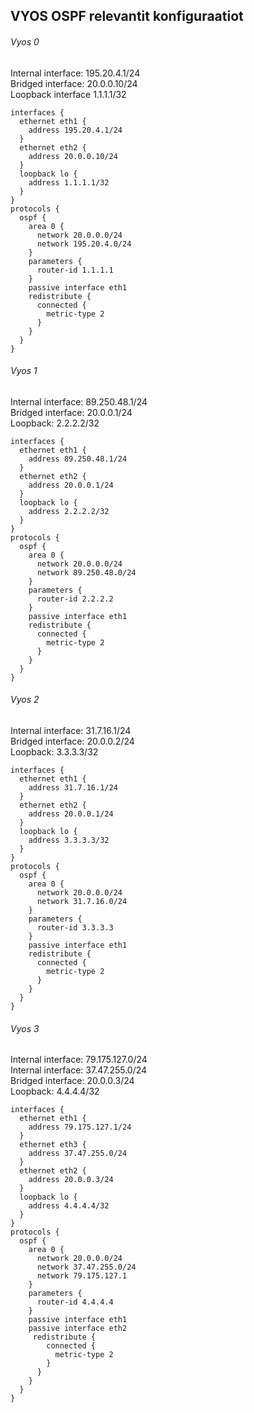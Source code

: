 ## VYOS OSPF relevantit konfiguraatiot

###### Vyos 0

Internal interface: 195.20.4.1/24  
Bridged interface: 20.0.0.10/24  
Loopback interface 1.1.1.1/32  

```
interfaces {
  ethernet eth1 {
    address 195.20.4.1/24
  }
  ethernet eth2 {
    address 20.0.0.10/24
  }
  loopback lo {
    address 1.1.1.1/32
  }
}
protocols {
  ospf {
    area 0 {
      network 20.0.0.0/24
      network 195.20.4.0/24
    }
    parameters {
      router-id 1.1.1.1
    }
    passive interface eth1
    redistribute {
      connected {
        metric-type 2
      }
    }
  }
}
```

###### Vyos 1

Internal interface: 89.250.48.1/24  
Bridged interface: 20.0.0.1/24  
Loopback: 2.2.2.2/32  

```
interfaces {
  ethernet eth1 {
    address 89.250.48.1/24
  }
  ethernet eth2 {
    address 20.0.0.1/24
  }
  loopback lo {
    address 2.2.2.2/32
  }
}
protocols {
  ospf {
    area 0 {
      network 20.0.0.0/24
      network 89.250.48.0/24
    }
    parameters {
      router-id 2.2.2.2
    }
    passive interface eth1
    redistribute {
      connected {
        metric-type 2
      }
    }
  }
}
```

###### Vyos 2

Internal interface: 31.7.16.1/24  
Bridged interface: 20.0.0.2/24  
Loopback: 3.3.3.3/32  

```
interfaces {
  ethernet eth1 {
    address 31.7.16.1/24
  }
  ethernet eth2 {
    address 20.0.0.1/24
  }
  loopback lo {
    address 3.3.3.3/32
  }
}
protocols {
  ospf {
    area 0 {
      network 20.0.0.0/24
      network 31.7.16.0/24
    }
    parameters {
      router-id 3.3.3.3
    }
    passive interface eth1
    redistribute {
      connected {
        metric-type 2
      }
    }
  }
}
```

###### Vyos 3

Internal interface: 79.175.127.0/24  
Internal interface: 37.47.255.0/24  
Bridged interface: 20.0.0.3/24  
Loopback: 4.4.4.4/32  

```
interfaces {
  ethernet eth1 {
    address 79.175.127.1/24
  }
  ethernet eth3 {
    address 37.47.255.0/24
  }
  ethernet eth2 {
    address 20.0.0.3/24
  }
  loopback lo {
    address 4.4.4.4/32
  }
}
protocols {
  ospf {
    area 0 {
      network 20.0.0.0/24
      network 37.47.255.0/24
      network 79.175.127.1
    }
    parameters {
      router-id 4.4.4.4
    }
    passive interface eth1
    passive interface eth2
     redistribute {
        connected {
          metric-type 2
        }
      }
    }
  }
}
```
